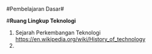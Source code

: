#Pembelajaran Dasar#

#**Ruang Lingkup Teknologi**

1. Sejarah Perkembangan Teknologi https://en.wikipedia.org/wiki/History_of_technology
2.

